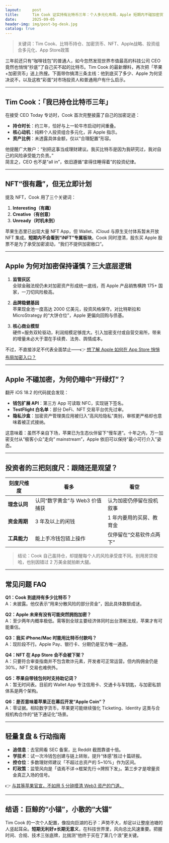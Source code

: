 ```yaml
---
layout:     post
title:      Tim Cook 证实持有比特币三年：个人多元化布局，Apple 短期内不碰加密货币
date:       2025-09-05
header-img: img/post-bg-desk.jpg
catalog: true
---
```


> 关键词：Tim Cook、比特币持仓、加密货币、NFT、Apple战略、投资组合多元化、App Store政策

三年前还只有“咖啡钱包”的普通人，如今忽然发现世界市值最高的科技公司 CEO 竟然也悄悄“抄底”了自己买不起的比特币。Tim Cook 的最新爆料，再次把「苹果+加密货币」送上热搜。下面带你搞清三条主线：他到底买了多少、Apple 为何坚决说不，以及这枚“彩蛋”对市场投资人和普通用户有什么启示。

---

## Tim Cook：「我已持仓比特币三年」

在接受 CEO Today 专访时，Cook 首次完整披露了自己的加密足迹：

- **持仓时长**：约三年，恰好与上一轮牛市启动时间重叠。  
- **核心动机**：纯粹个人投资组合多元化，非 Apple 指示。  
- **资产比例**：未透露具体金额，仅以“合理配置”形容。

他提醒广大散户：“别把这事当成理财建议。我买比特币是因为我研究过，我对自己的风险承受能力负责。”  
简言之，CEO 也不是“all in”，依旧遵循“拿得住睡得着”的投资纪律。

---

## NFT“很有趣”，但无立即计划

提及 NFT，Cook 用了三个关键词：

1. **Interesting（有趣）**  
2. **Creative（有创意）**  
3. **Unready（时机未到）**

苹果生态里已出现大量 NFT App，但 Wallet、iCloud 与原生支付体系暂未开放 NFT 集成。**短期内不会看到“iNFT”专属板块**。Cook 同时澄清，股东买 Apple 股票不是为了承受加密波动，“我们不提供加密敞口”。

---

## Apple 为何对加密保持谨慎？三大底层逻辑

1. **监管灰区**  
   全球金融法规仍未对加密资产形成统一底线，而 Apple 产品销售横跨 175+ 国家，一刀切风险极高。

2. **品牌稳健基因**  
   苹果现金池一度高达 2000 亿美元，投资风格保守。对比特斯拉和 MicroStrategy 的“大饼仓位”，Apple 更偏向回购与债基。

3. **核心商业模型**  
   硬件+服务双轮驱动，利润规模足够庞大。引入加密支付或自营交易所，带来的增量未必大于潜在手续费、法务、舆情成本。

不过，不直接涉足不代表全面禁止——👉 [想了解 Apple 如何在 App Store 悄悄布局加密入口？](https://okxdog.com/)

---

## Apple 不碰加密，为何仍暗中“开绿灯”？

翻开 iOS 18.2 的代码就会发现：

- **钱包扩展 API**：第三方 App 可读取 NFC，实现链下签名。  
- **TestFlight 白名单**：部分 DeFi、NFT 交易平台优先过审。  
- **隐私沙盒**：加密资产管理类应用被归入“高风险隐私”类别，审核更严格却也意味着被正式接纳。

这意味着：虽然不亲自下场，苹果已为生态伙伴留下“慢车道”。十年之内，万一加密支付从“极客小众”走向“ mainstream”，Apple 依旧可以保持“最小可行介入”姿态。

---

## 投资者的三把刻度尺：跟随还是观望？

| 刻度尺维度 | 看多 | 看空 |
|---|---|---|
| **理念认同** | 认同“数字黄金”与 Web3 价值捕获 | 认为加密仍停留在投机叙事 |
| **资金周期** | 3 年及以上的闲钱 | 1 年内要用的买房、教育金 |
| **工具能力** | 能上手冷钱包链上操作 | 仅停留在“交易软件点两下” |

> 结论：Cook 自己虽持仓，却提醒每个人的风险承受度不同。别用房贷梭哈，也别因错过 2 万美金就拍断大腿。

---

## 常见问题 FAQ

**Q1：Cook 到底持有多少比特币？**  
A：未披露。他仅表示“用来分散风险的部分资金”，因此具体数额成谜。

**Q2：Apple 未来有没有可能突然拥抱加密？**  
A：至少两年内概率极低。需等到全球主要经济体同时出台清晰法规，苹果才有可能重估。

**Q3：我买 iPhone/Mac 时能用比特币付款吗？**  
A：现阶段不行。Apple Pay、银行卡、分期仍是官方唯一通道。

**Q4：NFT 在 App Store 会不会被下架？**  
A：只要符合审查指南并不包含欺诈元素，开发者可正常运营。但内购佣金仍是 30%，NFT 交易也难例外。

**Q5：苹果自带钱包何时支持助记词？**  
A：暂无时间表。目前的 Wallet App 专注信用卡、交通卡与车钥匙，与加密私钥体系是两个架构。

**Q6：是否意味着苹果正在幕后开发“Apple Coin”？**  
A：零证据。相较数字货币，苹果更可能继续强化 Ticketing、Identity 这类与合规机构合作的“链下通证化”场景。

---

## 轻量复盘 & 行动指南

- **追信息**：去官网看 SEC 备案，比 Reddit 截图靠谱十倍。  
- **学技术**：试一次冷钱包创建与链上转账，提升“体感”胜过十篇研报。  
- **控仓位**：多数理财师建议「不超过总资产的 5~10%」作为区间。  
- **盯政策**：监管风向是「语焉不详→框架先行→牌照下发」。第三步才是增量资金真正入场的信号。  

👉 [与其等苹果官宣，不如用 5 分钟摸清 Web3 资产的门道。](https://okxdog.com/)

---

## 结语：巨鲸的“小锚”，小散的“大锚”

Tim Cook 的一次个人配置，像投向巨湖的石子：声势不大，却足以让整座池塘的人竖起耳朵。**短期无利好≠长期无意义**，在科技世界里，风向总比风速重要。把握时间、合规、技术三张底牌，比揣测“他终于买在了第几个浪”更关键。